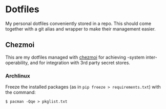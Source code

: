 # Dotfiles

My personal dotfiles conveniently stored in a repo. This should come together with a git alias and wrapper to make their management easier.

## Chezmoi

This are my dotfiles managed with [chezmoi](https://www.chezmoi.io/) for achieving -system inter-operability, and for integration with 3rd party secret stores.


### Archlinux

Freeze the installed packages (as in `pip freeze > requirements.txt`) with the command:

    $ pacman -Qqe > pkglist.txt
